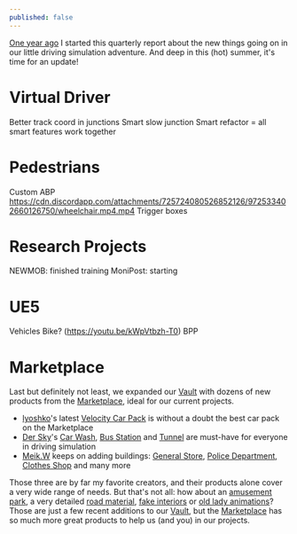 ```yaml
---
published: false
---
```

[One year ago](/whats-new-2021-08/) I started this quarterly report about the new things going on in our little driving simulation adventure. And deep in this (hot) summer, it's time for an update!

# Virtual Driver

Better track coord in junctions
Smart slow junction
Smart refactor = all smart features work together

# Pedestrians

Custom ABP
https://cdn.discordapp.com/attachments/725724080526852126/972533402660126750/wheelchair.mp4.mp4
Trigger boxes

# Research Projects

NEWMOB: finished training
MoniPost: starting

# UE5

Vehicles
Bike? (https://youtu.be/kWpVtbzh-T0)
BPP

# Marketplace

Last but definitely not least, we expanded our [Vault][vault] with dozens of new products from the [Marketplace][mp], ideal for our current projects.

* [lyoshko](https://www.unrealengine.com/marketplace/en-US/profile/lyoshko)'s latest [Velocity Car Pack](https://www.unrealengine.com/marketplace/en-US/product/velocity-cars-pack) is without a doubt the best car pack on the Marketplace
* [Der Sky](https://www.unrealengine.com/marketplace/en-US/profile/Der+Sky)'s [Car Wash](https://www.unrealengine.com/marketplace/en-US/product/modular-car-wash-vol-1), [Bus Station](https://www.unrealengine.com/marketplace/en-US/product/modular-bus-station-vol-1) and [Tunnel](https://www.unrealengine.com/marketplace/en-US/product/modular-tunnel-collection-vol-1) are must-have for everyone in driving simulation
* [Meik.W](https://www.unrealengine.com/marketplace/en-US/profile/Meik.W+Models) keeps on adding buildings: [General Store](https://www.unrealengine.com/marketplace/en-US/product/general-store), [Police Department](https://www.unrealengine.com/marketplace/en-US/product/police-department-01), [Clothes Shop](https://www.unrealengine.com/marketplace/en-US/product/modern-clothes-shop) and many more

Those three are by far my favorite creators, and their products alone cover a very wide range of needs. But that's not all: how about an [amusement park](https://www.unrealengine.com/marketplace/en-US/product/amusement-theme-park-rides-and-props), a very detailed [road material](https://www.unrealengine.com/marketplace/en-US/product/realistic-customizable-roads), [fake interiors](https://www.unrealengine.com/marketplace/en-US/profile/wParallax) or [old lady animations](https://www.unrealengine.com/marketplace/en-US/product/old-lady-anims)? Those are just a few recent additions to our [Vault][vault], but the [Marketplace][mp] has so much more great products to help us (and you) in our projects.

[vault]: /marketplace
[mp]: https://www.unrealengine.com/marketplace/en-US/store